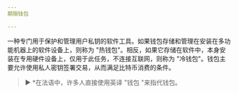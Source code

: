 ```yaml
---
期限钱包

---
```

一种专门用于保护和管理用户私钥的软件工具。如果钱包存储和管理在安装在多功能机器上的软件设备上，则称为 "热钱包"。相反，如果它存储在软件中，本身安装在专用硬件设备上，仅用于此任务，不连接互联网，则称为 "冷钱包"。钱包主要允许使用私人密钥签署交易，从而满足比特币消费的条件。

> ► *在法语中，许多人直接使用英译 "钱包 "来指代钱包。